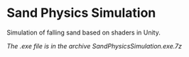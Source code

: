 # Sand Physics Simulation

Simulation of falling sand based on shaders in Unity.

*The .exe file is in the archive SandPhysicsSimulation.exe.7z*
